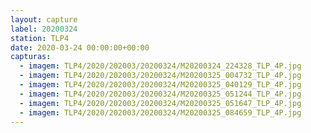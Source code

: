 ```yaml
---
layout: capture
label: 20200324
station: TLP4
date: 2020-03-24 00:00:00+00:00
capturas:
  - imagem: TLP4/2020/202003/20200324/M20200324_224328_TLP_4P.jpg
  - imagem: TLP4/2020/202003/20200324/M20200325_004732_TLP_4P.jpg
  - imagem: TLP4/2020/202003/20200324/M20200325_040129_TLP_4P.jpg
  - imagem: TLP4/2020/202003/20200324/M20200325_051244_TLP_4P.jpg
  - imagem: TLP4/2020/202003/20200324/M20200325_051647_TLP_4P.jpg
  - imagem: TLP4/2020/202003/20200324/M20200325_084659_TLP_4P.jpg
---
```

